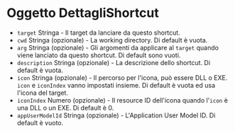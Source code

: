 # Oggetto DettagliShortcut

* `target` Stringa - Il target da lanciare da questo shortcut.
* `cwd` Stringa (opzionale) - La working directory. Di default è vuota.
* `arg` Stringa (opzionale) - Gli argomenti da applicare al `target` quando viene lanciato da questo shortcut. Di default sono vuoti.
* `description` Stringa (opzionale) - La descrizione dello shortcut. Di default è vuota.
* `icon` Stringa (opzionale) - Il percorso per l'icona, può essere DLL o EXE. `icon` e `iconIndex` vanno impostati insieme. Di default è vuota ed usa l'icona del target.
* `iconIndex` Numero (opzionale) - Il resource ID dell'icona quando l'`icon` è una DLL o un EXE. Di default è 0.
* `appUserModelId` Stringa (opzionale) - L'Application User Model ID. Di default è vuoto.